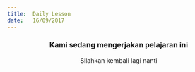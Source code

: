```yaml
---
title:  Daily Lesson
date:   16/09/2017
---
```


### <center>Kami sedang mengerjakan pelajaran ini</center>
<center>Silahkan kembali lagi nanti</center>
